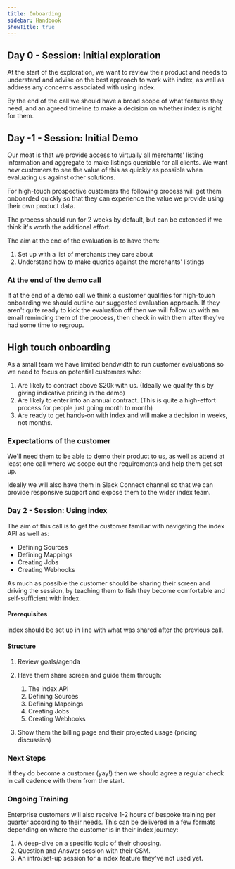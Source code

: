 ```yaml
---
title: Onboarding
sidebar: Handbook
showTitle: true
---
```


## Day 0 - Session: Initial exploration

At the start of the exploration, we want to review their product and needs to understand and advise on the best approach to work with index, as well as address any concerns associated with using index.

By the end of the call we should have a broad scope of what features they need, and an agreed timeline to make a decision on whether index is right for them.

## Day -1 - Session: Initial Demo

Our moat is that we provide access to virtually all merchants' listing information and aggregate to make listings queriable for all clients. We want new customers to see the value of this as quickly as possible when evaluating us against other solutions.

For high-touch prospective customers the following process will get them onboarded quickly so that they can experience the value we provide using their own product data.

The process should run for 2 weeks by default, but can be extended if we think it's worth the additional effort.

The aim at the end of the evaluation is to have them:
1. Set up with a list of merchants they care about 
2. Understand how to make queries against the merchants' listings 

### At the end of the demo call

If at the end of a demo call we think a customer qualifies for high-touch onboarding we should outline our suggested evaluation approach.  If they aren't quite ready to kick the evaluation off then we will follow up with an email reminding them of the process, then check in with them after they've had some time to regroup.

## High touch onboarding

As a small team we have limited bandwidth to run customer evaluations so we need to focus on potential customers who:
1. Are likely to contract above $20k with us.
   (Ideally we qualify this by giving indicative pricing in the demo)
2. Are likely to enter into an annual contract.
   (This is quite a high-effort process for people just going month to month)
3. Are ready to get hands-on with index and will make a decision in weeks, not months.

### Expectations of the customer

We'll need them to be able to demo their product to us, as well as attend at least one call where we scope out the requirements and help them get set up.

Ideally we will also have them in Slack Connect channel so that we can provide responsive support and expose them to the wider index team.

### Day 2 - Session: Using index

The aim of this call is to get the customer familiar with navigating the index API as well as:

* Defining Sources
* Defining Mappings
* Creating Jobs
* Creating Webhooks

As much as possible the customer should be sharing their screen and driving the session, by teaching them to fish they become comfortable and self-sufficient with index.

#### Prerequisites

index should be set up in line with what was shared after the previous call.

#### Structure

1. Review goals/agenda
2. Have them share screen and guide them through:

   1. The index API
   2. Defining Sources
   3. Defining Mappings
   4. Creating Jobs
   5. Creating Webhooks
3. Show them the billing page and their projected usage (pricing discussion)

### Next Steps

If they do become a customer (yay!) then we should agree a regular check in call cadence with them from the start.

### Ongoing Training

Enterprise customers will also receive 1-2 hours of bespoke training per quarter according to their needs.  This can be delivered in a few formats depending on where the customer is in their index journey:

1. A deep-dive on a specific topic of their choosing.
2. Question and Answer session with their CSM.
3. An intro/set-up session for a index feature they've not used yet.



 
